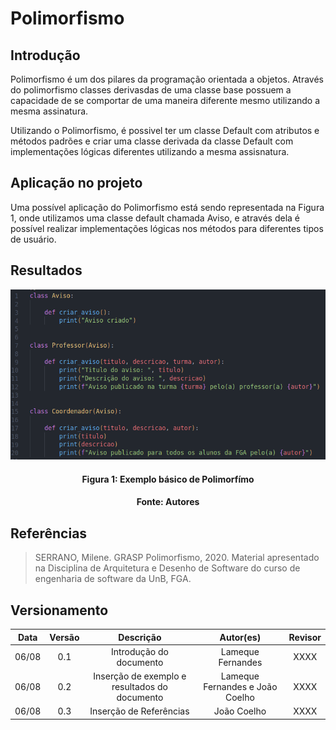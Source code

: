 # Polimorfismo

## Introdução

Polimorfismo é um dos pilares da programação orientada a objetos. Através do polimorfismo classes derivasdas de uma classe base possuem a capacidade de se comportar de uma maneira diferente mesmo utilizando a mesma assinatura.

Utilizando o Polimorfismo, é possivel ter um classe Default com atributos e métodos padrões e criar uma classe derivada da classe Default com implementações lógicas diferentes utilizando a mesma assisnatura.


## Aplicação no projeto

Uma possível aplicação do Polimorfismo está sendo representada na Figura 1, onde utilizamos uma classe default chamada Aviso, e através dela é possível realizar implementações lógicas nos métodos para diferentes tipos de usuário.


## Resultados

![Nome da imagem](../assets/img/exemplo_polimorfismo.png)
<h4 align = "center">Figura 1: Exemplo básico de Polimorfímo</h6>
<h4 align = "center">Fonte: Autores</h6>

## Referências

> SERRANO, Milene. GRASP Polimorfismo, 2020. Material apresentado na Disciplina de Arquitetura e Desenho de Software do curso de engenharia de software da UnB, FGA.

## Versionamento

| Data  | Versão |                     Descrição                      |  Autor(es)                             | Revisor |
| :---: | :----: | :------------------------------------------------: | :------------------------------------: | :-----: |
| 06/08 |  0.1   |        Introdução do documento                     |    Lameque Fernandes                   |  XXXX   |
| 06/08 |  0.2   | Inserção de exemplo e resultados do documento      |    Lameque Fernandes e João Coelho     |  XXXX   |
| 06/08 |  0.3   | Inserção de Referências                            |    João Coelho                        |  XXXX   |
